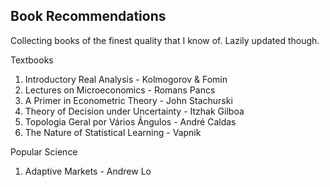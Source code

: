 ## Book Recommendations

Collecting books of the finest quality that I know of. Lazily updated though.

Textbooks
1. Introductory Real Analysis - Kolmogorov & Fomin
2. Lectures on Microeconomics - Romans Pancs
3. A Primer in Econometric Theory - John Stachurski
4. Theory of Decision under Uncertainty - Itzhak Gilboa
5. Topologia Geral por Vários Ângulos - André Caldas
6. The Nature of Statistical Learning - Vapnik


Popular Science
1. Adaptive Markets - Andrew Lo



